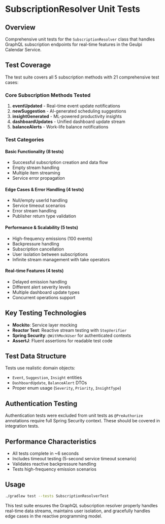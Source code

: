 # SubscriptionResolver Unit Tests

## Overview
Comprehensive unit tests for the `SubscriptionResolver` class that handles GraphQL subscription endpoints for real-time features in the Geulpi Calendar Service.

## Test Coverage
The test suite covers all 5 subscription methods with 21 comprehensive test cases:

### Core Subscription Methods Tested
1. **eventUpdated** - Real-time event update notifications
2. **newSuggestion** - AI-generated scheduling suggestions  
3. **insightGenerated** - ML-powered productivity insights
4. **dashboardUpdates** - Unified dashboard update stream
5. **balanceAlerts** - Work-life balance notifications

### Test Categories

#### Basic Functionality (8 tests)
- Successful subscription creation and data flow
- Empty stream handling
- Multiple item streaming
- Service error propagation

#### Edge Cases & Error Handling (4 tests)
- Null/empty userId handling
- Service timeout scenarios
- Error stream handling
- Publisher return type validation

#### Performance & Scalability (5 tests)
- High-frequency emissions (100 events)
- Backpressure handling
- Subscription cancellation
- User isolation between subscriptions
- Infinite stream management with take operators

#### Real-time Features (4 tests)
- Delayed emission handling
- Different alert severity levels
- Multiple dashboard update types
- Concurrent operations support

## Key Testing Technologies
- **Mockito**: Service layer mocking
- **Reactor Test**: Reactive stream testing with `StepVerifier`
- **Spring Security**: `@WithMockUser` for authenticated contexts
- **AssertJ**: Fluent assertions for readable test code

## Test Data Structure
Tests use realistic domain objects:
- `Event`, `Suggestion`, `Insight` entities
- `DashboardUpdate`, `BalanceAlert` DTOs
- Proper enum usage (`Severity`, `Priority`, `InsightType`)

## Authentication Testing
Authentication tests were excluded from unit tests as `@PreAuthorize` annotations require full Spring Security context. These should be covered in integration tests.

## Performance Characteristics
- All tests complete in ~6 seconds
- Includes timeout testing (5-second service timeout scenario)
- Validates reactive backpressure handling
- Tests high-frequency emission scenarios

## Usage
```bash
./gradlew test --tests SubscriptionResolverTest
```

This test suite ensures the GraphQL subscription resolver properly handles real-time data streams, maintains user isolation, and gracefully handles edge cases in the reactive programming model.